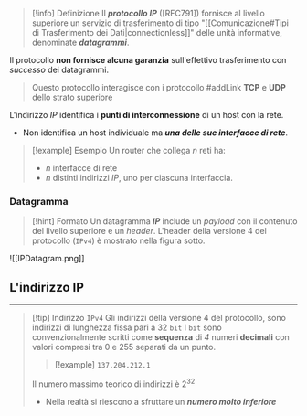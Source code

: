 >[!info] Definizione
>Il ***protocollo IP*** (\[RFC791\]) fornisce al livello superiore un servizio di trasferimento di tipo "[[Comunicazione#Tipi di Trasferimento dei Dati|connectionless]]" delle unità informative, denominate ***datagrammi***.

Il protocollo **non fornisce alcuna garanzia** sull'effettivo trasferimento con *successo* dei datagrammi.

>Questo protocollo interagisce con i protocollo #addLink **TCP** e **UDP** dello strato superiore

L'indirizzo *IP* identifica i **punti di interconnessione** di un host con la rete.
- Non identifica un host individuale ma ***una delle sue interfacce di rete***.

>[!example] Esempio
>Un router che collega $n$ reti ha:
>- $n$ interfacce di rete
>- $n$ distinti indirizzi *IP*, uno per ciascuna interfaccia.
### Datagramma
>[!hint] Formato
>Un datagramma ***IP*** include un *payload* con il contenuto del livello superiore e un *header*.
>L'header della versione $4$ del protocollo (`IPv4`) è mostrato nella figura sotto.

![[IPDatagram.png]]

## L'indirizzo IP
---
>[!tip] Indirizzo `IPv4`
>Gli indirizzi della versione $4$ del protocollo, sono indirizzi di lunghezza fissa pari a $32$ `bit`
>I `bit` sono convenzionalmente scritti come **sequenza** di *4* numeri **decimali** con valori compresi tra $0$ e $255$ separati da un punto.
>>[!example] `137.204.212.1`
>
>Il numero massimo teorico di indirizzi è $2^{32}$
>- Nella realtà si riescono a sfruttare un ***numero molto inferiore***

